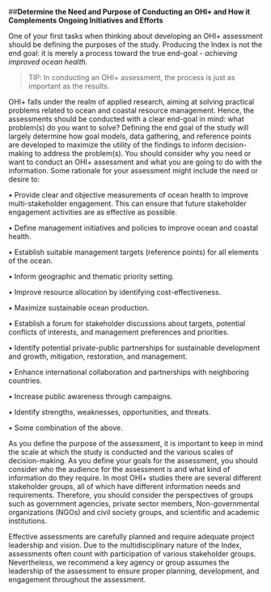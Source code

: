 ##**Determine the Need and Purpose of Conducting an OHI+ and How it Complements Ongoing Initiatives and Efforts**

One of your first tasks when thinking about developing an OHI+ assessment should be defining the purposes of the study. Producing the Index is not the end goal: it is merely a process toward the true end-goal - *achieving improved ocean health.*

> TIP: In conducting an OHI+ assessment, the process is just as important as the results.

OHI+ falls under the realm of applied research, aiming at solving practical problems related to ocean and coastal resource management. Hence, the assessments should be conducted with a clear end-goal in mind: what problem(s) do you want to solve? Defining the end goal of the study will largely determine how goal models, data gathering, and reference points are developed to maximize the utility of the findings to inform decision-making to address the problem(s). You should consider why you need or want to conduct an OHI+ assessment and what you are going to do with the information. Some rationale for your assessment might include the need or desire to:

•	Provide clear and objective measurements of ocean health to improve multi-stakeholder engagement. This can ensure that future stakeholder engagement activities are as effective as possible.

•	Define management initiatives and policies to improve ocean and coastal health.

•	Establish suitable management targets (reference points) for all elements of the ocean.

•	Inform geographic and thematic priority setting.

•	Improve resource allocation by identifying cost-effectiveness.

•	Maximize sustainable ocean production.

•	Establish a forum for stakeholder discussions about targets, potential conflicts of interests, and management preferences and priorities.

•	Identify potential private-public partnerships for sustainable development and growth, mitigation, restoration, and management.

•	Enhance international collaboration and partnerships with neighboring countries.

•	Increase public awareness through campaigns.

•	Identify strengths, weaknesses, opportunities, and threats.

•	Some combination of the above.

As you define the purpose of the assessment, it is important to keep in mind the scale at which the study is conducted and the various scales of decision-making. As you define your goals for the assessment, you should consider who the audience for the assessment is and what kind of information do they require. In most OHI+ studies there are several different stakeholder groups, all of which have different information needs and requirements. Therefore, you should consider the perspectives of groups such as government agencies, private sector members, Non-governmental organizations (NGOs) and civil society groups, and scientific and academic institutions.

Effective assessments are carefully planned and require adequate project leadership and vision. Due to the multidisciplinary nature of the Index, assessments often count with participation of various stakeholder groups. Nevertheless, we recommend a key agency or group assumes the leadership of the assessment to ensure proper planning, development, and engagement throughout the assessment.
